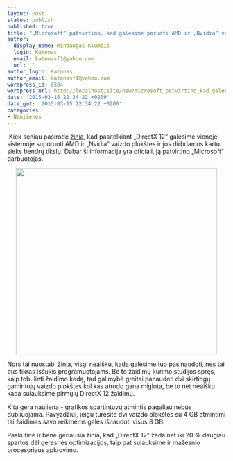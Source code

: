 ```yaml
---
layout: post
status: publish
published: true
title: "„Microsoft“ patvirtino, kad galėsime poruoti AMD ir „Nvidia“ vaizdo plokštes"
author:
  display_name: Mindaugas Klumbis
  login: Katonas
  email: katonasf1@yahoo.com
  url: ''
author_login: Katonas
author_email: katonasf1@yahoo.com
wordpress_id: 8504
wordpress_url: http://localhost/site/new/microsoft_patvirtino_kad_galesime_poruoti_amd_ir_nvidia_vaizdo_plokstes/
date: '2015-03-15 22:34:22 +0200'
date_gmt: '2015-03-15 22:34:22 +0200'
categories:
- Naujienos
---
```

<p>
	&nbsp;Kiek seniau pasirodė <u><a href="http://www.technews.lt/naujiena/n/a/directx_12_leis_apjungti_geforce_ir_radeon_vaizdo_ploksciu_pajegumus.html">žinia</a></u>, kad pasitelkiant &bdquo;DirectX 12&ldquo; galėsime vienoje sistemoje suporuoti AMD ir &bdquo;Nvidia&ldquo; vaizdo plok&scaron;tes ir jos dirbdamos kartu sieks bendrų tikslų. Dabar &scaron;i informacija yra oficiali, ją patvirtino &bdquo;Microsoft&ldquo; darbuotojas.</p>
<p style="text-align: center;">
	<a href="http://technews.lt/userfiles/directx-12.png"><img alt="" src="http://technews.lt/userfiles/directx-12.png" style="width: 464px; height: 429px;" /></a></p>
<p>
	Nors tai nuostabi žinia, visgi neai&scaron;ku, kada galėsime tuo pasinaudoti, nes tai bus tikras i&scaron;&scaron;ūkis programuotojams. Be to žaidimų kūrimo studijos spręs, kaip tobulinti žaidimo kodą, tad galimybė greitai panaudoti dvi skirtingų gamintojų vaizdo plok&scaron;tes kol kas atrodo gana miglota, be to net neai&scaron;ku kada sulauksime pirmųjų DirectX 12 žaidimų.</p>
<p>
	Kita gera naujiena - grafikos spartintuvų atmintis pagaliau nebus dubliuojama. Pavyzdžiui, jeigu turėsite dvi vaizdo plok&scaron;tes su 4 GB atmintimi tai žaidimas savo reikmėms galės i&scaron;naudoti visus 8 GB.</p>
<p>
	Paskutinė ir bene geriausia žinia, kad &bdquo;DirectX 12&ldquo; žada net iki 20 % daugiau spartos dėl geresnės optimizacijos, taip pat sulauksime ir mažesnio procesoriaus apkrovimo.</p>
